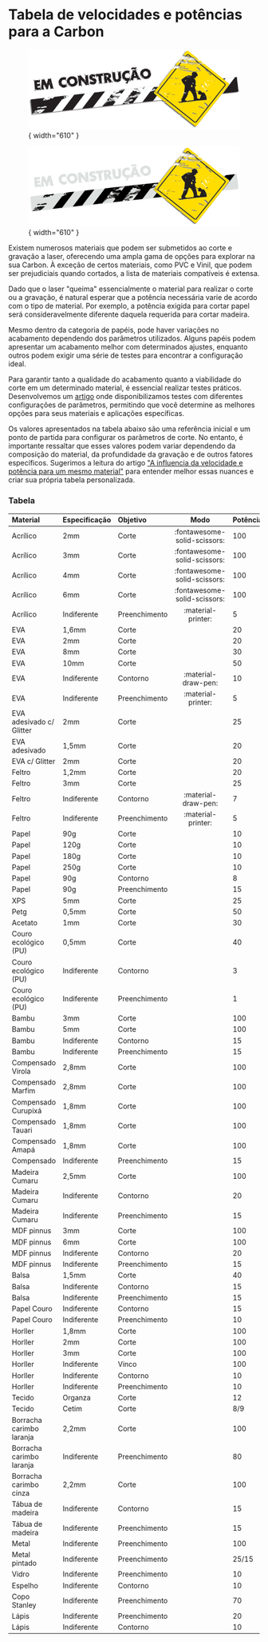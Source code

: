 # Tabela de velocidades e potências para a Carbon

<figure markdown="span">
  
  ![](../images/construcao-light.png#only-light){ width="610" }
  <figcaption></figcaption>

  ![](../images/construcao-dark.png#only-dark){ width="610" }
  <figcaption></figcaption>
  
</figure>

Existem numerosos materiais que podem ser submetidos ao corte e gravação a laser, oferecendo uma ampla gama de opções para explorar na sua Carbon. À exceção de certos materiais, como PVC e Vinil, que podem ser prejudiciais quando cortados, a lista de materiais compatíveis é extensa.

Dado que o laser "queima" essencialmente o material para realizar o corte ou a gravação, é natural esperar que a potência necessária varie de acordo com o tipo de material. Por exemplo, a potência exigida para cortar papel será consideravelmente diferente daquela requerida para cortar madeira.

Mesmo dentro da categoria de papéis, pode haver variações no acabamento dependendo dos parâmetros utilizados. Alguns papéis podem apresentar um acabamento melhor com determinados ajustes, enquanto outros podem exigir uma série de testes para encontrar a configuração ideal.

Para garantir tanto a qualidade do acabamento quanto a viabilidade do corte em um determinado material, é essencial realizar testes práticos. Desenvolvemos um [artigo] onde disponibilizamos testes com diferentes configurações de parâmetros, permitindo que você determine as melhores opções para seus materiais e aplicações específicas.

[artigo]: https://gadgetpluskdb.github.io/Carbon-FAQS/truques-%26-dicas/testes-parametros/

Os valores apresentados na tabela abaixo são uma referência inicial e um ponto de partida para configurar os parâmetros de corte. No entanto, é importante ressaltar que esses valores podem variar dependendo da composição do material, da profundidade da gravação e de outros fatores específicos. Sugerimos a leitura do artigo ["A influencia da velocidade e potência para um mesmo material"] para entender melhor essas nuances e criar sua própria tabela personalizada.

["A influencia da velocidade e potência para um mesmo material"]: https://gadgetpluskdb.github.io/Carbon-FAQS/truques-%26-dicas/influ-velocidade-material/

### Tabela

|Material                 |Especificação  |Objetivo       |Modo                         |Potência |Velocidade |
|:---                     |:---           |:---           |:---:                        |:---     |:---       |
|Acrílico                 |2mm            |Corte          |:fontawesome-solid-scissors: |100      |12         |
|Acrílico                 |3mm            |Corte          |:fontawesome-solid-scissors: |100|10|
|Acrílico                 |4mm            |Corte          |:fontawesome-solid-scissors: |100|5|
|Acrílico                 |6mm            |Corte          |:fontawesome-solid-scissors: |100|3|
|Acrílico                 |Indiferente    |Preenchimento  |:material-printer:           |5|100|
|EVA                      |1,6mm          |Corte          ||20|40|
|EVA                      |2mm            |Corte          ||20|25|
|EVA                      |8mm            |Corte          ||30|5|
|EVA                      |10mm           |Corte          ||50|15|
|EVA                      |Indiferente    |Contorno       |:material-draw-pen:          |10|25|
|EVA                      |Indiferente    |Preenchimento  |:material-printer:           |5|100|
|EVA adesivado c/ Glitter |2mm            |Corte          ||25|15|
|EVA adesivado            |1,5mm          |Corte          ||20|18|
|EVA c/ Glitter           |2mm            |Corte          ||20|25|
|Feltro                   |1,2mm          |Corte          ||20|50|
|Feltro                   |3mm            |Corte          ||25|22|
|Feltro                   |Indiferente    |Contorno       |:material-draw-pen:          |7|50|
|Feltro                   |Indiferente    |Preenchimento  |:material-printer:           |5|100|
|Papel                    |90g            |Corte          ||10|50|
|Papel                    |120g           |Corte          ||10|45|
|Papel                    |180g           |Corte          ||10|30|
|Papel                    |250g           |Corte          ||10|15|
|Papel                    |90g            |Contorno       ||8|20|
|Papel                    |90g            |Preenchimento  ||15|100|
|XPS                      |5mm            |Corte          ||25|18|
|Petg                     |0,5mm          |Corte||50|12|
|Acetato                  |1mm            |Corte||30|18|
|Couro ecológico (PU)     |0,5mm          |Corte||40|20|
|Couro ecológico (PU)     |Indiferente    |Contorno||3|10|
|Couro ecológico (PU)     |Indiferente    |Preenchimento||1|100|
|Bambu                    |3mm            |Corte||100|10|
|Bambu                    |5mm            |Corte||100|4-5|
|Bambu                    |Indiferente    |Contorno||15|40|
|Bambu                    |Indiferente    |Preenchimento||15|100|
|Compensado Virola        |2,8mm          |Corte||100|12|
|Compensado Marfim        |2,8mm          |Corte||100|12|
|Compensado Curupixá      |1,8mm          |Corte||100|10|
|Compensado Tauari        |1,8mm          |Corte||100|10|
|Compensado Amapá         |1,8mm          |Corte||100|10|
|Compensado               |Indiferente    |Preenchimento||15|100|
|Madeira Cumaru           |2,5mm          |Corte||100|12|
|Madeira Cumaru           |Indiferente    |Contorno||20|40|
|Madeira Cumaru           |Indiferente    |Preenchimento||15|100|
|MDF pinnus               |3mm            |Corte||100|10|
|MDF pinnus               |6mm            |Corte||100|3|
|MDF pinnus               |Indiferente    |Contorno||20|40|
|MDF pinnus               |Indiferente    |Preenchimento||15|100|
|Balsa                    |1,5mm          |Corte||40|60-65|
|Balsa                    |Indiferente    |Contorno||15|40|
|Balsa                    |Indiferente    |Preenchimento||15|100|
|Papel Couro              |Indiferente    |Contorno||15|40|
|Papel Couro              |Indiferente    |Preenchimento||10|100|
|Horller                  |1,8mm          |Corte||100|12|
|Horller                  |2mm            |Corte||100|10|
|Horller                  |3mm            |Corte||100|7|
|Horller                  |Indiferente    |Vinco||100|30|
|Horller                  |Indiferente    |Contorno||10|40|
|Horller                  |Indiferente    |Preenchimento||10|100|
|Tecido                   |Organza        |Corte||12|80|
|Tecido                   |Cetim          |Corte||8/9|80/90|
|Borracha carimbo laranja |2,2mm          |Corte||100|12|
|Borracha carimbo laranja |Indiferente    |Preenchimento||80|100|
|Borracha carimbo cinza   |2,2mm          |Corte||100|8|
|Tábua de madeira         |Indiferente    |Contorno||15|50|
|Tábua de madeira         |Indiferente    |Preenchimento||15|100|
|Metal                    |Indiferente    |Preenchimento||100|50-10|
|Metal pintado            |Indiferente    |Preenchimento||25/15|100|
|Vidro                    |Indiferente    |Preenchimento||10|100|
|Espelho                  |Indiferente    |Contorno||10|100|
|Copo Stanley             |Indiferente    |Preenchimento||70|150|
|Lápis                    |Indiferente    |Preenchimento||20|80|
|Lápis                    |Indiferente    |Contorno||10|30|